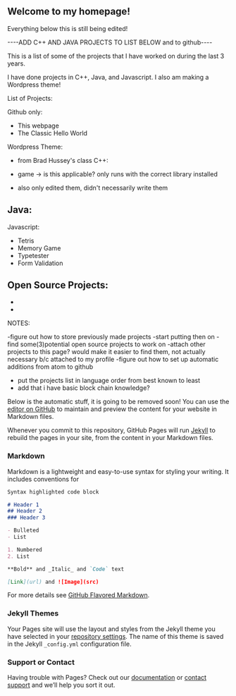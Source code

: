 ## Welcome to my homepage!


Everything below this is still being edited!

----ADD C++ AND JAVA PROJECTS TO LIST BELOW and to github----

This is a list of some of the projects that I have worked on during the last 3 years. 

I have done projects in C++, Java, and Javascript. I also am making a Wordpress theme! 


List of Projects:

  Github only:
  
  - This webpage
  - The Classic Hello World
  
  Wordpress Theme: 
  - from Brad Hussey's class
  C++:
  
  - game -> is this applicable? only runs with the correct library installed
  -  also only edited them, didn't necessarily write them
  
  Java:
  -
  
  Javascript:
  - Tetris
  - Memory Game
  - Typetester
  - Form Validation 
  
  
  


Open Source Projects:
-
-
-

NOTES:

-figure out how to store previously made projects
-start putting then on
-find some(3)potential open source projects to work on
-attach other projects to this page? would make it easier to find them, not actually necessary b/c attached to my profile
-figure out how to set up automatic additions from atom to github
- put the projects list in language order from best known to least
- add that i have basic block chain knowledge?



Below is the automatic stuff, it is going to be removed soon!
You can use the [editor on GitHub](https://github.com/Kristina01111000/Kristina01111000.github.io/edit/master/README.md) to maintain and preview the content for your website in Markdown files.

Whenever you commit to this repository, GitHub Pages will run [Jekyll](https://jekyllrb.com/) to rebuild the pages in your site, from the content in your Markdown files.

### Markdown

Markdown is a lightweight and easy-to-use syntax for styling your writing. It includes conventions for

```markdown
Syntax highlighted code block

# Header 1
## Header 2
### Header 3

- Bulleted
- List

1. Numbered
2. List

**Bold** and _Italic_ and `Code` text

[Link](url) and ![Image](src)
```

For more details see [GitHub Flavored Markdown](https://guides.github.com/features/mastering-markdown/).

### Jekyll Themes

Your Pages site will use the layout and styles from the Jekyll theme you have selected in your [repository settings](https://github.com/Kristina01111000/Kristina01111000.github.io/settings). The name of this theme is saved in the Jekyll `_config.yml` configuration file.

### Support or Contact

Having trouble with Pages? Check out our [documentation](https://help.github.com/categories/github-pages-basics/) or [contact support](https://github.com/contact) and we’ll help you sort it out.

